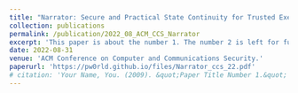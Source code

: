```yaml
---
title: "Narrator: Secure and Practical State Continuity for Trusted Execution on Cloud"
collection: publications
permalink: /publication/2022_08_ACM_CCS_Narrator
excerpt: 'This paper is about the number 1. The number 2 is left for future work.'
date: 2022-08-31
venue: 'ACM Conference on Computer and Communications Security.'
paperurl: 'https://pw0rld.github.io/files/Narrator_ccs_22.pdf'
# citation: 'Your Name, You. (2009). &quot;Paper Title Number 1.&quot; <i>Journal 1</i>. 1(1).'
---
```

<!-- This paper is about the number 1. The number 2 is left for future work. -->

<!-- [Download paper here](http://academicpages.github.io/files/paper1.pdf) -->

<!-- Recommended citation: Your Name, You. (2009). "Paper Title Number 1." <i>Journal 1</i>. 1(1). -->

